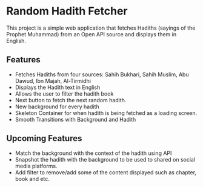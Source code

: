 # Random Hadith Fetcher

This project is a simple web application that fetches Hadiths (sayings of the Prophet Muhammad) from an Open API source and displays them in English.

## Features

- Fetches Hadiths from four sources: Sahih Bukhari, Sahih Muslim, Abu Dawud, Ibn Majah, Al-Tirmidhi
- Displays the Hadith text in English
- Allows the user to filter the hadith book
- Next button to fetch the next random hadith.
- New background for every hadith
- Skeleton Container for when hadith is being fetched as a loading screen.
- Smooth Transitions with Background and Hadith

## Upcoming Features

- Match the background with the context of the hadith using API
- Snapshot the hadith with the background to be used to shared on social media platforms.
- Add filter to remove/add some of the content displayed such as chapter, book and etc.
